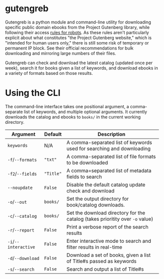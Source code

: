 # gutengreb

Gutengreb is a python module and command-line utility for downloading specific public domain ebooks from the Project Gutenberg library, while following their access [rules for robots](https://www.gutenberg.org/policy/robot_access.html). 
As these rules aren't particularly explicit about what constitutes "the Project Gutenberg website," which is "intended for human users only," there is still some risk of temporary or permanent IP block.
See their official recommendations for bulk downloading and mirroring large numbers of their files.

Gutengreb can check and download the latest catalog (updated once per week), search it for books given a list of keywords, and download ebooks in a variety of formats based on those results.

# Using the CLI

The command-line interface takes one positional argument, a comma-separate list of keywords, and multiple optional arguments.
It currently downloads the catalog and ebooks to `books/` in the current working directory.

| Argument 				| Default	| 							Description									|
| --------------------- | --------- | --------------------------------------------------------------------- |
| `keywords`			|   N/A   	| A comma-separated list of keywords used for searching and downloading |
| `-f`/`--formats`		| `"txt"`	| A comma-separated list of file formats to be downloaded |
| `-f2`/`--fields`		| `"Title"`	| A comma=separated list of metadata fields to search |
| `--noupdate` 			| `False` 	| Disable the default catalog update check and download |
| `-o`/`--out`			| `books/`	| Set the output directory for book/catalog downloads. |
| `-c`/`--catalog`		| `books/`	| Set the download directory for the catalog (takes prioritity over `-o` value) |
| `-r`/`--report`		| `False` 	| Print a verbose report of the search results |
| `-i`/`--interactive`	| `False` 	| Enter interactive mode to search and filter results in real-time |
| `-d`/`--download`		| `False` 	| Download a set of books, given a list of Title#s passed as keywords |
| `-s`/`--search`		| `False` 	| Search and output a list of Title#s |